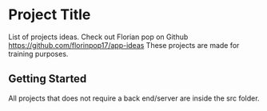 # Project Title
List of projects ideas. Check out Florian pop on Github https://github.com/florinpop17/app-ideas
These projects are made for training purposes. 

## Getting Started
All projects that does not require a back end/server are inside the src folder.
